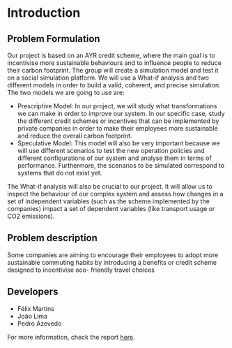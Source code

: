 # Introduction

## Problem Formulation

Our project is based on an AYR credit scheme, where the main goal is to incentivise
more sustainable behaviours and to influence people to reduce their carbon footprint. The
group will create a simulation model and test it on a social simulation platform.
We will use a What-if analysis and two different models in order to build a valid,
coherent, and precise simulation. The two models we are going to use are:

- Prescriptive Model: In our project, we will study what transformations we can
make in order to improve our system. In our specific case, study the different credit
schemes or incentives that can be implemented by private companies in order to make
their employees more sustainable and reduce the overall carbon footprint.
- Speculative Model: This model will also be very important because we will use
different scenarios to test the new operation policies and different configurations of
our system and analyse them in terms of performance. Furthermore, the scenarios to
be simulated correspond to systems that do not exist yet.

The What-if analysis will also be crucial to our project. It will allow us to inspect the
behaviour of our complex system and assess how changes in a set of independent variables
(such as the scheme implemented by the companies) impact a set of dependent variables
(like transport usage or CO2 emissions).

## Problem description

Some companies are aiming to encourage their employees to adopt more sustainable
commuting habits by introducing a benefits or credit scheme designed to incentivise eco-
friendly travel choices

## Developers

- Félix Martins
- João Lima
- Pedro Azevedo

For more information, check the report [here](doc/MS_CP1_WG_4.pdf).
